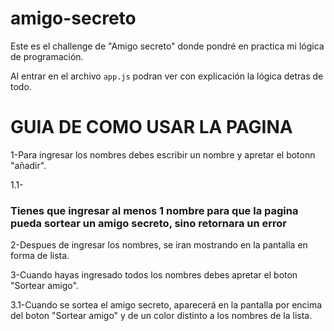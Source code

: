# amigo-secreto

Este es el challenge de "Amigo secreto" donde pondré en practica mi lógica de programación.

Al entrar en el archivo ```app.js``` podran ver con explicación la lógica detras de todo.

<h1>GUIA DE COMO USAR LA PAGINA</h1>

1-Para ingresar los nombres debes escribir un nombre y apretar el botonn "añadir".

1.1-<h3> Tienes que ingresar al menos 1 nombre para que la pagina pueda sortear un amigo secreto, sino retornara un error </h3>

2-Despues de ingresar los nombres, se iran mostrando en la pantalla en forma de lista.

3-Cuando hayas ingresado todos los nombres debes apretar el boton "Sortear amigo".

3.1-Cuando se sortea el amigo secreto, aparecerá en la pantalla por encima del boton "Sortear amigo" y de un color distinto a los nombres de la lista.
